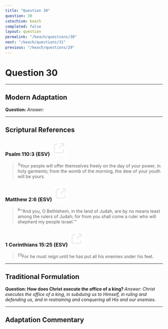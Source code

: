 ```yaml
---
title: "Question 30"
question: 30
catechism: keach
completed: false
layout: question
permalink: "/keach/questions/30"
next: "/keach/questions/31"
previous: "/keach/questions/29"
---
```

# Question 30
---
## Modern Adaptation
<strong>
    Question:
</strong>

<em>
    Answer:
</em>

---
## Scriptural References
### Psalm 110:3 (ESV) <a href="https://biblegateway.com/passage/?search=Psalm+110%3A3&version=ESV"><img src="/assets/svg/link.svg"/></a>
> <sup>3</sup>Your people will offer themselves freely on the day of your power, in holy garments; from the womb of the morning, the dew of your youth will be yours.

### Matthew 2:6 (ESV) <a href="https://biblegateway.com/passage/?search=Matthew+2%3A6&version=ESV"><img src="/assets/svg/link.svg"/></a>
> <sup>6</sup>“‘And you, O Bethlehem, in the land of Judah, are by no means least among the rulers of Judah; for from you shall come a ruler who will shepherd my people Israel.’”

### 1 Corinthians 15:25 (ESV) <a href="https://biblegateway.com/passage/?search=1+Corinthians+15%3A25&version=ESV"><img src="/assets/svg/link.svg"/></a>
> <sup>25</sup>For he must reign until he has put all his enemies under his feet.

---
## Traditional Formulation
<strong>
    Question: How does Christ execute the office of a king?
</strong>

<em>
    Answer: Christ executes the office of a king, in subduing us to Himself, in ruling and defending us, and in restraining and conquering all His and our enemies.
</em>

---
## Adaptation Commentary
